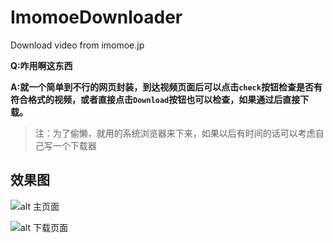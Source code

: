 # ImomoeDownloader

 Download video from imomoe.jp
 
**Q:咋用啊这东西**

**A:就一个简单到不行的网页封装，到达视频页面后可以点击`check`按钮检查是否有符合格式的视频，或者直接点击`Download`按钮也可以检查，如果通过后直接下载。**

> 注：为了偷懒，就用的系统浏览器来下来，如果以后有时间的话可以考虑自己写一个下载器

## 效果图

![alt 主页面](https://github.com/gitofleonardo/ImomoeDownloader/tree/master/raw/main.png)

![alt 下载页面](https://github.com/gitofleonardo/ImomoeDownloader/tree/master/raw/down.png)
